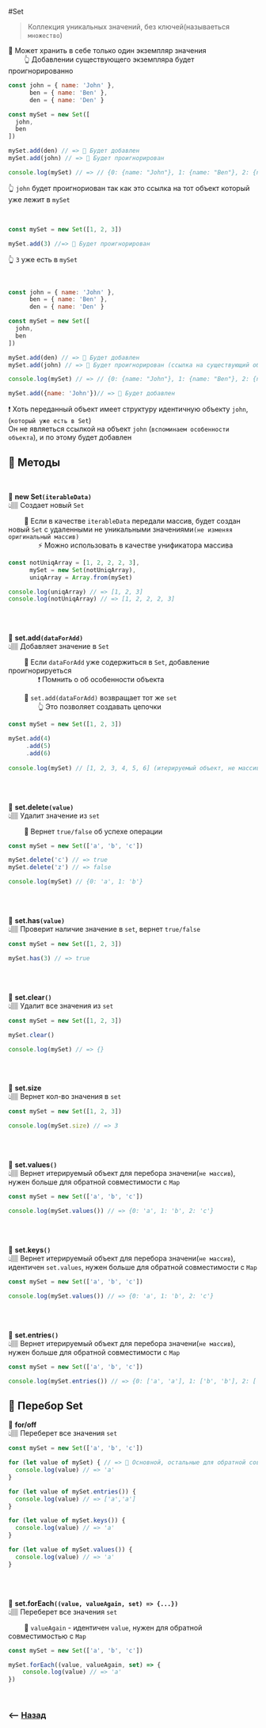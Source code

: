 #Set
> Коллекция уникальных значений, без ключей(называеться `множество`)

🔹 Может хранить в себе только один экземпляр значения  
&emsp;&emsp; 👆 Добавлении существующего экземпляра будет проигнорированно           
```javascript
const john = { name: 'John' },
      ben = { name: 'Ben' },
      den = { name: 'Den' }

const mySet = new Set([
  john,
  ben
])

mySet.add(den) // => 🎯 Будет добавлен
mySet.add(john) // => 🎯 Будет проигнорирован

console.log(mySet) // => // {0: {name: "John"}, 1: {name: "Ben"}, 2: {name: "Den"}}
```
👆 `john` будет проигнориован так как  это ссылка на тот объект который уже лежит в `mySet`

<br>

```javascript
const mySet = new Set([1, 2, 3])

mySet.add(3) //=> 🎯 Будет проигнорирован
```
👆 `3` уже есть в `mySet`

<br>

```javascript
const john = { name: 'John' },
      ben = { name: 'Ben' },
      den = { name: 'Den' }

const mySet = new Set([
  john,
  ben
])

mySet.add(den) // => 🎯 Будет добавлен
mySet.add(john) // => 🎯 Будет проигнорирован (ссылка на существующий объект)

console.log(mySet) // => // {0: {name: "John"}, 1: {name: "Ben"}, 2: {name: "Den"}}

mySet.add({name: 'John'})// => 🎯 Будет добавлен
```
❗ Хоть переданный объект имеет структуру идентичную объекту `john`, (`который уже есть в Set`)  
Он не являеться ссылкой на объект `john` (`вспоминаем особенности объекта`), и по этому будет добавлен

## 🚩 Методы

<br>

💠 **new Set`(iterableData)`**   
👆🏽 Создает новый `Set`

&emsp;&emsp; 🔹 Если в качестве `iterableData` передали массив, будет создан новый `Set` с удаленными не уникальными значениями`(не изменяя оригинальный массив)`  
&emsp;&emsp;&emsp;&emsp; ⚡ Можно использовать в качестве унификатора массива
```javascript
const notUniqArray = [1, 2, 2, 2, 3],
      mySet = new Set(notUniqArray),
      uniqArray = Array.from(mySet) 

console.log(uniqArray) // => [1, 2, 3]
console.log(notUniqArray) // => [1, 2, 2, 2, 3]
```       
 
<br>
<br>

💠 **set.add`(dataForAdd)`**   
👆🏽 Добавляет значение в `Set`

&emsp;&emsp; 🔹 Если `dataForAdd` уже содержиться в `Set`, добавление проигнорируеться  
&emsp;&emsp;&emsp;&emsp; ❗ Помнить о об особенности объекта    

&emsp;&emsp; 🔹 `set.add(dataForAdd)` возвращает тот же `set`  
&emsp;&emsp;&emsp;&emsp; 👆 Это позволяет создавать цепочки      
```javascript
const mySet = new Set([1, 2, 3])

mySet.add(4)
     .add(5)
     .add(6)
     
console.log(mySet) // [1, 2, 3, 4, 5, 6] (итерируемый объект, не массив)
```

<br>
<br>

💠 **set.delete`(value)`**   
👆🏽 Удалит значение из `set`

&emsp;&emsp; 🔹 Вернет `true/false` об успехе операции       

```javascript
const mySet = new Set(['a', 'b', 'c'])

mySet.delete('c') // => true
mySet.delete('z') // => false

console.log(mySet) // {0: 'a', 1: 'b'}
```

<br>
<br>

💠 **set.has`(value)`**   
👆🏽 Проверит наличие значение в `set`, вернет `true/false`

```javascript
const mySet = new Set([1, 2, 3])

mySet.has(3) // => true
```

<br>
<br>

💠 **set.clear`()`**   
👆🏽 Удалит все значения из `set`

```javascript
const mySet = new Set([1, 2, 3])

mySet.clear()

console.log(mySet) // => {}
```

<br><br>

💠 **set.size**   
👆🏽 Вернет кол-во значения в `set`
```javascript
const mySet = new Set([1, 2, 3])

console.log(mySet.size) // => 3 
```

<br><br>

💠 **set.values`()`**   
👆🏽 Вернет итерируемый объект для перебора значени(`не массив`), нужен больше для обратной совместимости с `Map`

```javascript
const mySet = new Set(['a', 'b', 'c'])

console.log(mySet.values()) // => {0: 'a', 1: 'b', 2: 'c'}
```

<br><br>

💠 **set.keys`()`**   
👆🏽 Вернет итерируемый объект для перебора значени(`не массив`), идентичен `set.values`, нужен больше для обратной совместимости с `Map`

```javascript
const mySet = new Set(['a', 'b', 'c'])

console.log(mySet.values()) // => {0: 'a', 1: 'b', 2: 'c'}
```

<br><br>

💠 **set.entries`()`**   
👆🏽 Вернет итерируемый объект для перебора значени(`не массив`), нужен больше для обратной совместимости с `Map`

```javascript
const mySet = new Set(['a', 'b', 'c'])

console.log(mySet.entries()) // => {0: ['a', 'a'], 1: ['b', 'b'], 2: ['c', 'c']}
```

## 🚩 Перебор Set

💠 **for/off**   
👆🏽 Переберет все значения `set`

```javascript
const mySet = new Set(['a', 'b', 'c'])

for (let value of mySet) { // => 🎯 Основной, остальные для обратной совместимости с Map
  console.log(value) // => 'a'
}

for (let value of mySet.entries()) {
  console.log(value) // => ['a','a']
}

for (let value of mySet.keys()) {
  console.log(value) // => 'a'
}

for (let value of mySet.values()) {
  console.log(value) // => 'a'
}
```

<br><br>

💠 **set.forEach`((value, valueAgain, set) => {...})`**   
👆🏽 Переберет все значения `set`

&emsp;&emsp; 🔹 `valueAgain` - идентичен `value`, нужен для обратной совместимостью с `Map` 

```javascript
const mySet = new Set(['a', 'b', 'c'])

mySet.forEach((value, valueAgain, set) => {
    console.log(value) // => 'a'
})
```

<br>

### ⟵ **<a href="../../readme.md">Назад</a>**